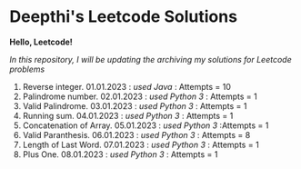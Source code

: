 # Deepthi's Leetcode Solutions

**Hello, Leetcode!**

*In this repository, I will be updating the archiving my solutions for Leetcode problems*

1. Reverse integer. 01.01.2023 : *used Java* : Attempts = 10
2. Palindrome number. 02.01.2023 : *used Python 3* : Attempts = 1
3. Valid Palindrome. 03.01.2023 : *used Python 3* : Attempts = 1
4. Running sum. 04.01.2023 : *used Python 3* : Attempts = 1
5. Concatenation of Array. 05.01.2023 : *used Python 3* :Attempts = 1
6. Valid Paranthesis. 06.01.2023 : *used Python 3* : Attempts = 8
7. Length of Last Word. 07.01.2023 : *used Python 3* : Attempts = 1
8. Plus One. 08.01.2023 : *used Python 3* : Attempts = 1
